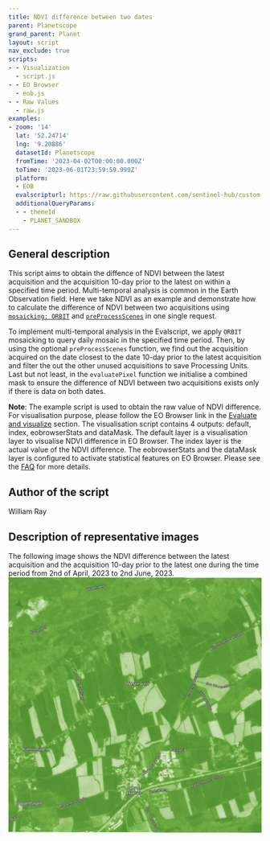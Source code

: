 ```yaml
---
title: NDVI difference between two dates
parent: Planetscope
grand_parent: Planet
layout: script
nav_exclude: true
scripts:
- - Visualization
  - script.js
- - EO Browser
  - eob.js
- - Raw Values
  - raw.js
examples:
- zoom: '14'
  lat: '52.24714'
  lng: '9.20886'
  datasetId: Planetscope
  fromTime: '2023-04-02T00:00:00.000Z'
  toTime: '2023-06-01T23:59:59.999Z'
  platform:
  - EOB
  evalscripturl: https://raw.githubusercontent.com/sentinel-hub/custom-scripts/master/planet_scope/ndvi_difference/script.js
  additionalQueryParams:
  - - themeId
    - PLANET_SANDBOX
---
```


## General description
This script aims to obtain the diffence of NDVI between the latest acquisition and the acquisition 10-day prior to the latest on within a specified time period. Multi-temporal analysis is common in the Earth Observation field. Here we take NDVI as an example and demonstrate how to calculate the difference of NDVI between two acquisitions using [`mosaicking: ORBIT`](https://docs.sentinel-hub.com/api/latest/evalscript/v3/#mosaicking) and [`preProcessScenes`](https://docs.sentinel-hub.com/api/latest/evalscript/v3/#preprocessscenes-function-optional) in one single request.

To implement multi-temporal analysis in the Evalscript, we apply `ORBIT` mosaicking to query daily mosaic in the specified time period. Then, by using the optional `preProcessScenes` function, we find out the acquisition acquired on the date closest to the date 10-day prior to the latest acquisition and filter the out the other unused acquisitions to save Processing Units. Last but not least, in the `evaluatePixel` function we initialise a combined mask to ensure the difference of NDVI between two acquisitions exists only if there is data on both dates.

**Note**: The example script is used to obtain the raw value of NDVI difference. For visualisation purpose, please follow the EO Browser link in the [Evaluate and visualize](#evaluate-and-visualize) section. The visualisation script contains 4 outputs: default, index, eobrowserStats and dataMask. The default layer is a visualisation layer to visualise NDVI difference in EO Browser. The index layer is the actual value of the NDVI difference. The eobrowserStats and the dataMask layer is configured to activate statistical features on EO Browser. Please see the [FAQ](https://www.sentinel-hub.com/faq/#how-configure-your-layers-statistical-info-eo-browser) for more details.

## Author of the script

William Ray

## Description of representative images
The following image shows the NDVI difference between the latest acquisition and the acquisition 10-day prior to the latest one during the time period from 2nd of April, 2023 to 2nd June, 2023.
![NDVI difference example](fig/fig1.png)
